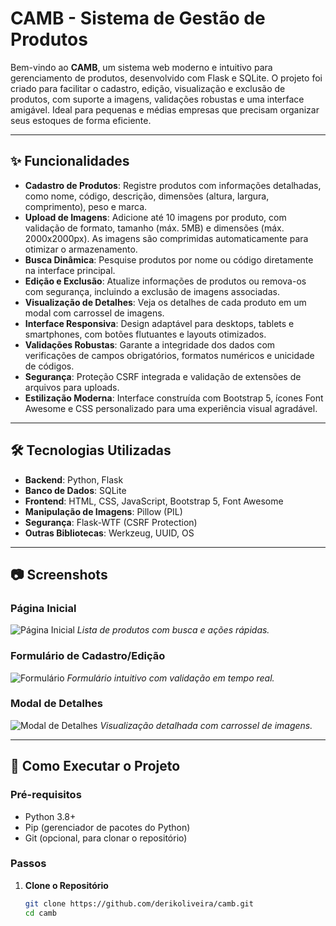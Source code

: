 # CAMB - Sistema de Gestão de Produtos

Bem-vindo ao **CAMB**, um sistema web moderno e intuitivo para gerenciamento de produtos, desenvolvido com Flask e SQLite. O projeto foi criado para facilitar o cadastro, edição, visualização e exclusão de produtos, com suporte a imagens, validações robustas e uma interface amigável. Ideal para pequenas e médias empresas que precisam organizar seus estoques de forma eficiente.

---

## ✨ Funcionalidades

- **Cadastro de Produtos**: Registre produtos com informações detalhadas, como nome, código, descrição, dimensões (altura, largura, comprimento), peso e marca.
- **Upload de Imagens**: Adicione até 10 imagens por produto, com validação de formato, tamanho (máx. 5MB) e dimensões (máx. 2000x2000px). As imagens são comprimidas automaticamente para otimizar o armazenamento.
- **Busca Dinâmica**: Pesquise produtos por nome ou código diretamente na interface principal.
- **Edição e Exclusão**: Atualize informações de produtos ou remova-os com segurança, incluindo a exclusão de imagens associadas.
- **Visualização de Detalhes**: Veja os detalhes de cada produto em um modal com carrossel de imagens.
- **Interface Responsiva**: Design adaptável para desktops, tablets e smartphones, com botões flutuantes e layouts otimizados.
- **Validações Robustas**: Garante a integridade dos dados com verificações de campos obrigatórios, formatos numéricos e unicidade de códigos.
- **Segurança**: Proteção CSRF integrada e validação de extensões de arquivos para uploads.
- **Estilização Moderna**: Interface construída com Bootstrap 5, ícones Font Awesome e CSS personalizado para uma experiência visual agradável.

---

## 🛠 Tecnologias Utilizadas

- **Backend**: Python, Flask
- **Banco de Dados**: SQLite
- **Frontend**: HTML, CSS, JavaScript, Bootstrap 5, Font Awesome
- **Manipulação de Imagens**: Pillow (PIL)
- **Segurança**: Flask-WTF (CSRF Protection)
- **Outras Bibliotecas**: Werkzeug, UUID, OS

---

## 📷 Screenshots

### Página Inicial
![Página Inicial](screenshots/index.png)
*Lista de produtos com busca e ações rápidas.*

### Formulário de Cadastro/Edição
![Formulário](screenshots/form.png)
*Formulário intuitivo com validação em tempo real.*

### Modal de Detalhes
![Modal de Detalhes](screenshots/modal.png)
*Visualização detalhada com carrossel de imagens.*

---

## 🚀 Como Executar o Projeto

### Pré-requisitos
- Python 3.8+
- Pip (gerenciador de pacotes do Python)
- Git (opcional, para clonar o repositório)

### Passos

1. **Clone o Repositório**
   ```bash
   git clone https://github.com/derikoliveira/camb.git
   cd camb
